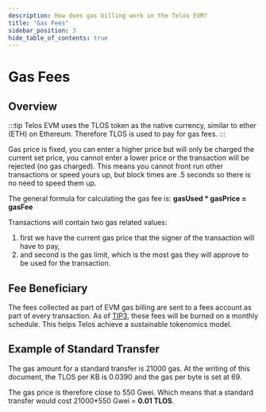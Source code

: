 ```yaml
---
description: How does gas billing work in the Telos EVM?
title: "Gas Fees"
sidebar_position: 3
hide_table_of_contents: true
---
```


# Gas Fees

## Overview

:::tip
Telos EVM uses the TLOS token as the native currency, similar to ether (ETH) on Ethereum. Therefore TLOS is used to pay for gas fees.
:::

Gas price is fixed, you can enter a higher price but will only be charged the current set price, you cannot enter a lower price or the transaction will be rejected (no gas charged). This means you cannot front run other transactions or speed yours up, but block times are .5 seconds so there is no need to speed them up.

The general formula for calculating the gas fee is: __gasUsed * gasPrice = gasFee__

Transactions will contain two gas related values:

1. first we have the current gas price that the signer of the transaction will have to pay,&#x20;
2. and second is the gas limit, which is the most gas they will approve to be used for the transaction.

## Fee Beneficiary

The fees collected as part of EVM gas billing are sent to a fees account as part of every transaction. As of [TIP3](https://app.telos.net/trails/ballot/tip.35.gov/1707780214676), these fees will be burned on a monthly schedule. This helps Telos achieve a sustainable tokenomics model.

## Example of Standard Transfer

The gas amount for a standard transfer is 21000 gas. At the writing of this document, the TLOS per KB is 0.0390 and the gas per byte is set at 69.

The gas price is therefore close to 550 Gwei. Which means that a standard transfer would cost 21000\*550 Gwei = **0.01 TLOS**.
